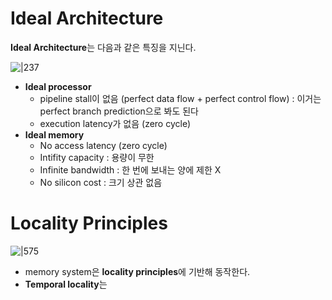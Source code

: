 # Ideal Architecture

**Ideal Architecture**는 다음과 같은 특징을 지닌다. 

![|237](https://i.imgur.com/RRkSrvA.png)

- **Ideal processor**
	- pipeline stall이 없음 (perfect data flow + perfect control flow) : 이거는 perfect branch prediction으로 봐도 된다
	- execution latency가 없음 (zero cycle)
- **Ideal memory**
	- No access latency (zero cycle)
	- Intifity capacity : 용량이 무한
	- Infinite bandwidth : 한 번에 보내는 양에 제한 X
	- No silicon cost : 크기 상관 없음

# Locality Principles

![|575](https://i.imgur.com/TI1NrLw.png)

- memory system은 **locality principles**에 기반해 동작한다.
- **Temporal locality**는 